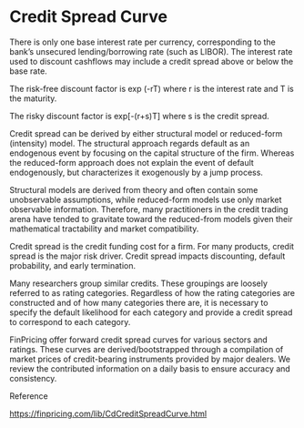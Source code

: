 # Credit Spread Curve

There is only one base interest rate per currency, corresponding to the bank’s unsecured lending/borrowing rate (such as LIBOR). The interest rate used to discount cashflows may include a credit spread above or below the base rate.

The risk-free discount factor is exp (-rT) where r is the interest rate and T is the maturity.

The risky discount factor is exp[-(r+s)T] where s is the credit spread.

Credit spread can be derived by either structural model or reduced-form (intensity) model. The structural approach regards default as an endogenous event by focusing on the capital structure of the firm. Whereas the reduced-form approach does not explain the event of default endogenously, but characterizes it exogenously by a jump process.

Structural models are derived from theory and often contain some unobservable assumptions, while reduced-form models use only market observable information. Therefore, many practitioners in the credit trading arena have tended to gravitate toward the reduced-from models given their mathematical tractability and market compatibility. 

Credit spread is the credit funding cost for a firm. For many products, credit spread is the major risk driver. Credit spread impacts discounting, default probability, and early termination.

Many researchers group similar credits. These groupings are loosely referred to as rating categories. Regardless of how the rating categories are constructed and of how many categories there are, it is necessary to specify the default likelihood for each category and provide a credit spread to correspond to each category.

FinPricing offer forward credit spread curves for various sectors and ratings. These curves are derived/bootstrapped through a compilation of market prices of credit-bearing instruments provided by major dealers.  We review the contributed information on a daily basis to ensure accuracy and consistency.



Reference

https://finpricing.com/lib/CdCreditSpreadCurve.html
